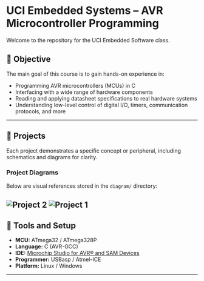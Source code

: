 # UCI Embedded Systems – AVR Microcontroller Programming

Welcome to the repository for the UCI Embedded Software class.

## 🎯 Objective

The main goal of this course is to gain hands-on experience in:

- Programming AVR microcontrollers (MCUs) in C
- Interfacing with a wide range of hardware components
- Reading and applying datasheet specifications to real hardware systems
- Understanding low-level control of digital I/O, timers, communication protocols, and more

---

## 📁 Projects

Each project demonstrates a specific concept or peripheral, including schematics and diagrams for clarity.

### Project Diagrams

Below are visual references stored in the `diagram/` directory:

<!-- Example image links below. Replace or add filenames as needed -->
![Project 2](diagrams/keypad_interface.png)
![Project 1](diagrams/blink_diagram.png)
---

## 🔧 Tools and Setup

- **MCU:** ATmega32 / ATmega328P
- **Language:** C (AVR-GCC)
- **IDE:** [Microchip Studio for AVR® and SAM Devices](https://www.microchip.com/en-us/tools-resources/develop/microchip-studio)
- **Programmer:** USBasp / Atmel-ICE
- **Platform:** Linux / Windows

---


